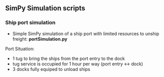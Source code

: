 ## SimPy Simulation scripts

### Ship port simulation
- Simple SimPy simulation of a ship port with limited resources to unship freight: **portSimulation.py**

Port Situation:
- 1 tug to bring the ships from the port entry to the dock
- tug service is occupied for 1 hour per way (port entry <-> dock)
- 3 docks fully equiped to unload ships


